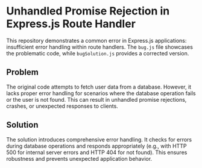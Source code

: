 # Unhandled Promise Rejection in Express.js Route Handler

This repository demonstrates a common error in Express.js applications: insufficient error handling within route handlers.  The `bug.js` file showcases the problematic code, while `bugSolution.js` provides a corrected version.

## Problem

The original code attempts to fetch user data from a database. However, it lacks proper error handling for scenarios where the database operation fails or the user is not found.  This can result in unhandled promise rejections, crashes, or unexpected responses to clients.

## Solution

The solution introduces comprehensive error handling.  It checks for errors during database operations and responds appropriately (e.g., with HTTP 500 for internal server errors and HTTP 404 for not found).  This ensures robustness and prevents unexpected application behavior.